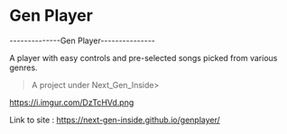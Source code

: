 # Gen Player
--------------Gen Player---------------


A player with easy controls and pre-selected songs picked from various genres.


>A project under Next_Gen_Inside>

https://i.imgur.com/DzTcHVd.png


Link to site : https://next-gen-inside.github.io/genplayer/
